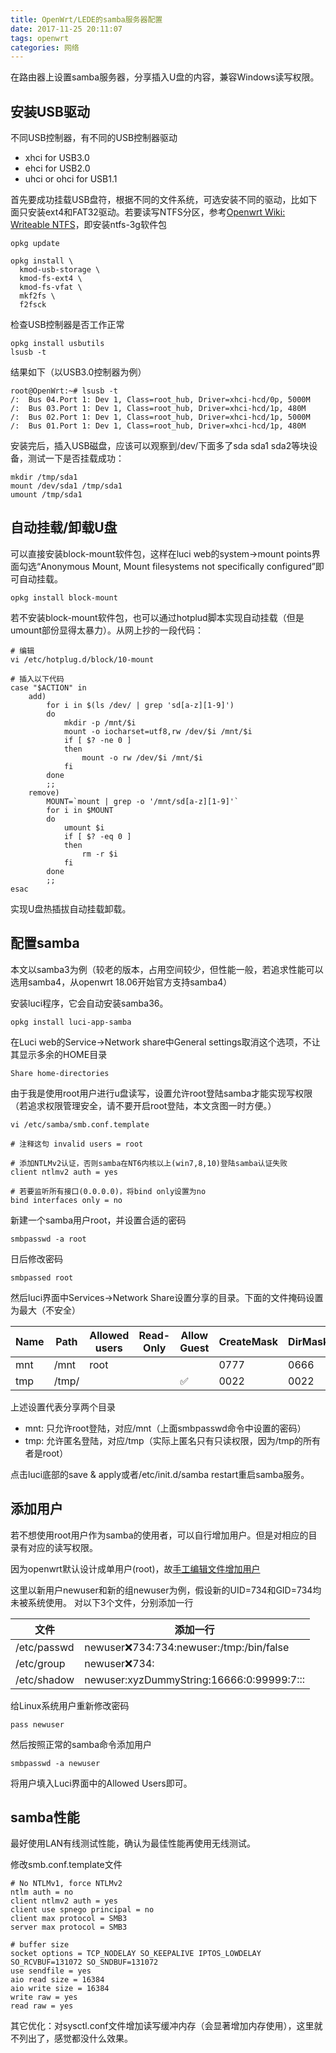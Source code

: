 ```yaml
---
title: OpenWrt/LEDE的samba服务器配置
date: 2017-11-25 20:11:07
tags: openwrt
categories: 网络
---
```

在路由器上设置samba服务器，分享插入U盘的内容，兼容Windows读写权限。
<!-- more -->
## 安装USB驱动

不同USB控制器，有不同的USB控制器驱动
- xhci for USB3.0
- ehci for USB2.0
- uhci or ohci for USB1.1

首先要成功挂载USB盘符，根据不同的文件系统，可选安装不同的驱动，比如下面只安装ext4和FAT32驱动。若要读写NTFS分区，参考[Openwrt Wiki: Writeable NTFS](https://wiki.openwrt.org/doc/howto/writable_ntfs)，即安装ntfs-3g软件包

	opkg update
	
	opkg install \
	  kmod-usb-storage \
	  kmod-fs-ext4 \
	  kmod-fs-vfat \
	  mkf2fs \
	  f2fsck

检查USB控制器是否工作正常

	opkg install usbutils
	lsusb -t

结果如下（以USB3.0控制器为例）

	root@OpenWrt:~# lsusb -t
	/:  Bus 04.Port 1: Dev 1, Class=root_hub, Driver=xhci-hcd/0p, 5000M
	/:  Bus 03.Port 1: Dev 1, Class=root_hub, Driver=xhci-hcd/1p, 480M
	/:  Bus 02.Port 1: Dev 1, Class=root_hub, Driver=xhci-hcd/1p, 5000M
	/:  Bus 01.Port 1: Dev 1, Class=root_hub, Driver=xhci-hcd/1p, 480M

安装完后，插入USB磁盘，应该可以观察到/dev/下面多了sda sda1 sda2等块设备，测试一下是否挂载成功：

	mkdir /tmp/sda1
	mount /dev/sda1 /tmp/sda1
	umount /tmp/sda1

## 自动挂载/卸载U盘

可以直接安装block-mount软件包，这样在luci web的system->mount points界面勾选“Anonymous Mount, Mount filesystems not specifically configured”即可自动挂载。

	opkg install block-mount

若不安装block-mount软件包，也可以通过hotplud脚本实现自动挂载（但是umount部份显得太暴力）。从网上抄的一段代码：

	# 编辑
	vi /etc/hotplug.d/block/10-mount
	
	# 插入以下代码
	case "$ACTION" in
		add)
			for i in $(ls /dev/ | grep 'sd[a-z][1-9]')
			do
				mkdir -p /mnt/$i
				mount -o iocharset=utf8,rw /dev/$i /mnt/$i
				if [ $? -ne 0 ]
				then
					mount -o rw /dev/$i /mnt/$i
				fi
			done
			;;
		remove)
			MOUNT=`mount | grep -o '/mnt/sd[a-z][1-9]'`
			for i in $MOUNT
			do
				umount $i
				if [ $? -eq 0 ]
				then
					rm -r $i
				fi
			done
			;;
	esac
	
实现U盘热插拔自动挂载卸载。

## 配置samba

本文以samba3为例（较老的版本，占用空间较少，但性能一般，若追求性能可以选用samba4，从openwrt 18.06开始官方支持samba4）

安装luci程序，它会自动安装samba36。

	opkg install luci-app-samba

在Luci web的Service->Network share中General settings取消这个选项，不让其显示多余的HOME目录

	Share home-directories

由于我是使用root用户进行u盘读写，设置允许root登陆samba才能实现写权限（若追求权限管理安全，请不要开启root登陆，本文贪图一时方便。）

	vi /etc/samba/smb.conf.template
	
	# 注释这句 invalid users = root
	
	# 添加NTLMv2认证，否则samba在NT6内核以上(win7,8,10)登陆samba认证失败
	client ntlmv2 auth = yes

	# 若要监听所有接口(0.0.0.0)，将bind only设置为no
	bind interfaces only = no
	
新建一个samba用户root，并设置合适的密码

	smbpasswd -a root

日后修改密码

	smbpassed root

然后luci界面中Services->Network Share设置分享的目录。下面的文件掩码设置为最大（不安全）

|Name|Path|Allowed users|Read-Only|Allow Guest|CreateMask|DirMask|
|--|--|--|--|--|--|--|
|mnt|/mnt|root|||0777|0666|
|tmp|/tmp/|||✅|0022|0022|

上述设置代表分享两个目录
- mnt: 只允许root登陆，对应/mnt（上面smbpasswd命令中设置的密码）
- tmp: 允许匿名登陆，对应/tmp（实际上匿名只有只读权限，因为/tmp的所有者是root）

点击luci底部的save & apply或者/etc/init.d/samba restart重启samba服务。

## 添加用户

若不想使用root用户作为samba的使用者，可以自行增加用户。但是对相应的目录有对应的读写权限。

因为openwrt默认设计成单用户(root)，故[手工编辑文件增加用户](https://stantsui.blogspot.com/2016/10/openwrt-add-samba-user.html)

这里以新用户newuser和新的组newuser为例，假设新的UID=734和GID=734均未被系统使用。 对以下3个文件，分别添加一行

|文件|添加一行|
|--|--|
|/etc/passwd|newuser:x:734:734:newuser:/tmp:/bin/false|
|/etc/group|newuser:x:734:|
|/etc/shadow|newuser:xyzDummyString:16666:0:99999:7:::|
	
给Linux系统用户重新修改密码

	pass newuser

然后按照正常的samba命令添加用户

	smbpasswd -a newuser
	
将用户填入Luci界面中的Allowed Users即可。

## samba性能

最好使用LAN有线测试性能，确认为最佳性能再使用无线测试。

修改smb.conf.template文件

	# No NTLMv1, force NTLMv2
	ntlm auth = no
	client ntlmv2 auth = yes
	client use spnego principal = no
	client max protocol = SMB3
	server max protocol = SMB3

	# buffer size
	socket options = TCP_NODELAY SO_KEEPALIVE IPTOS_LOWDELAY SO_RCVBUF=131072 SO_SNDBUF=131072
	use sendfile = yes
	aio read size = 16384
	aio write size = 16384
	write raw = yes
	read raw = yes

其它优化：对sysctl.conf文件增加读写缓冲内存（会显著增加内存使用），这里就不列出了，感觉都没什么效果。
